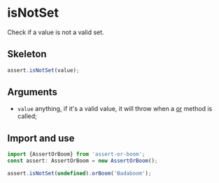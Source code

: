 # isNotSet

Check if a value is not a valid set.

## Skeleton

```ts
assert.isNotSet(value);
```

## Arguments

- `value` anything, if it's a valid value, it will throw when a [or](../or.md) method is called;

## Import and use

```ts
import {AssertOrBoom} from 'assert-or-boom';
const assert: AssertOrBoom = new AssertOrBoom();

assert.isNotSet(undefined).orBoom('Badaboom');
```

